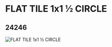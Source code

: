 # FLAT TILE 1x1 ½ CIRCLE
## 24246
![FLAT TILE 1x1 ½ CIRCLE](https://lc-www-live-s.legocdn.com/media/bricks/5/2/6131655.jpg)